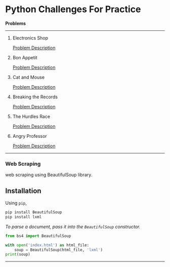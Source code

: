 # Python Challenges For Practice

**Problems**
____________

1. Electronics Shop 

    [Problem Description](https://www.hackerrank.com/challenges/electronics-shop/problem)

2. Bon Appetit 

    [Problem Description](https://www.hackerrank.com/challenges/bon-appetit/problem)

3. Cat and Mouse

    [Problem Description](https://www.hackerrank.com/challenges/cats-and-a-mouse/problem)
    
4. Breaking the Records
    
    [Problem Description](https://www.hackerrank.com/challenges/breaking-best-and-worst-records/problem)

5. The Hurdles Race

    [Problem Description ](https://www.hackerrank.com/challenges/the-hurdle-race/problem)

6. Angry Professor
    
    [Problem Description](https://www.hackerrank.com/challenges/angry-professor/problem)
______________

### Web Scraping

web scraping using BeautifulSoup library.

**Installation**
-----------------
Using `pip`,
```bash
pip install BeautifulSoup
pip install lxml
```
*To parse a document, pass it into the ```BeautifulSoup``` constructor.*

```python
from bs4 import BeautifulSoup

with open('index.html') as html_file:
    soup = BeautifulSoup(html_file, 'lxml')
print(soup)
```
---





